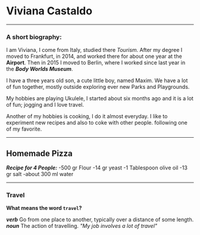 # Viviana Castaldo #
---
### A short biography: ###
 I am Viviana, I come from Italy, studied there *Tourism*. After my degree I moved to Frankfurt, in 2014, and worked there for about one year at the **Airport**. Then in 2015 I moved to Berlin, where I worked since last year in the ***Body Worlds Museum***. 

I have a three years old son, a cute little boy, named Maxim. We have a lot of fun together, mostly outside exploring ever new Parks and Playgrounds.

My hobbies are playing Ukulele, I started about six months ago and it is a lot of fun; jogging and I love travel.

Another of my hobbies is cooking, I do it almost everyday. I like to experiment new recipes and also to coke with other people. following one of my favorite. 

---

## Homemade Pizza ##

***Recipe for 4 People:***
-500 gr Flour
-14 gr yeast
-1 Tablespoon olive oil
-13 gr salt
-about 300 ml water

---

### Travel ###

**What means the word `travel`?**

***verb***
Go from one place to another, typically over a distance of some length.
***noun***
The action of travelling. *"My job involves a lot of travel"*



